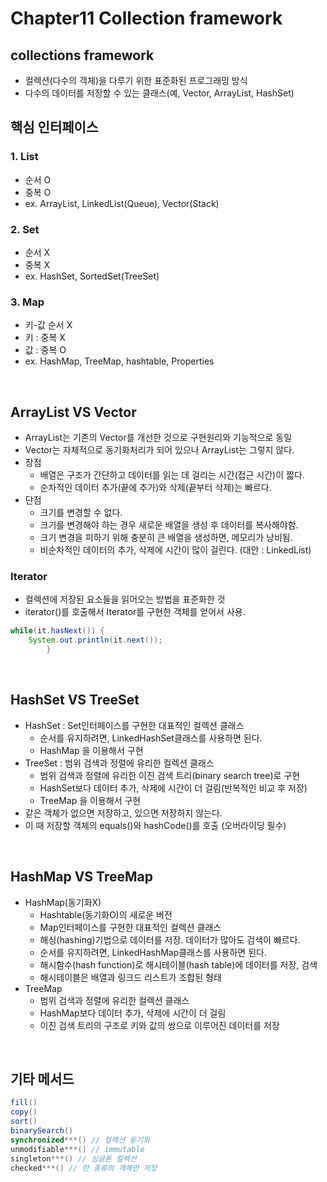 # Chapter11 Collection framework

## collections framework
- 컬렉션(다수의 객체)을 다루기 위한 표준화된 프로그래밍 방식
- 다수의 데이터를 저장할 수 있는 클래스(예, Vector, ArrayList, HashSet)

## 핵심 인터페이스

### 1. List
* 순서 O 
* 중복 O
* ex. ArrayList, LinkedList(Queue), Vector(Stack)

### 2. Set
* 순서 X
* 중복 X
* ex. HashSet, SortedSet(TreeSet)

### 3. Map
* 키-값 순서 X
* 키 : 중복 X
* 값 : 중복 O
* ex. HashMap, TreeMap, hashtable, Properties

<br>

## ArrayList VS Vector
- ArrayList는 기존의 Vector를 개선한 것으로 구현원리와 기능적으로 동일
- Vector는 자체적으로 동기화처리가 되어 있으나 ArrayList는 그렇지 않다.
- 장점
  - 배열은 구조가 간단하고 데이터를 읽는 데 걸리는 시간(접근 시간)이 짧다.
  - 순차적인 데이터 추가(끝에 추가)와 삭제(끝부터 삭제)는 빠르다.
- 단점
  - 크기를 변경할 수 없다.
  - 크기를 변경해야 하는 경우 새로운 배열을 생성 후 데이터를 복사해야함.
  - 크기 변경을 피하기 위해 충분히 큰 배열을 생성하면, 메모리가 낭비됨.
  - 비순차적인 데이터의 추가, 삭제에 시간이 많이 걸린다. (대안 : LinkedList)

### Iterator
- 컬렉션에 저장된 요소들을 읽어오는 방법을 표준화한 것
- iterator()를 호출해서 Iterator를 구현한 객체를 얻어서 사용.

```java
while(it.hasNext()) {
    System.out.println(it.next());
        }
```

<br>

## HashSet VS TreeSet
- HashSet : Set인터페이스를 구현한 대표적인 컬렉션 클래스
  - 순서를 유지하려면, LinkedHashSet클래스를 사용하면 된다.
  - HashMap 을 이용해서 구현
- TreeSet : 범위 검색과 정렬에 유리한 컬렉션 클래스
  - 범위 검색과 정렬에 유리한 이진 검색 트리(binary search tree)로 구현
  - HashSet보다 데이터 추가, 삭제에 시간이 더 걸림(반복적인 비교 후 저장)
  - TreeMap 을 이용해서 구현
- 같은 객체가 없으면 저장하고, 있으면 저장하지 않는다.
- 이 때 저장할 객체의 equals()와 hashCode()를 호출 (오버라이딩 필수)


<br>

## HashMap VS TreeMap
- HashMap(동기화X)
  - Hashtable(동기화O)의 새로운 버전
  - Map인터페이스를 구현한 대표적인 컬렉션 클래스
  - 해싱(hashing)기법으로 데이터를 저장. 데이터가 많아도 검색이 빠르다.
  - 순서를 유지하려면, LinkedHashMap클래스를 사용하면 된다.
  - 해시함수(hash function)로 해시테이블(hash table)에 데이터를 저장, 검색
  - 해시테이블은 배열과 링크드 리스트가 조합된 형태
- TreeMap
  - 범위 검색과 정렬에 유리한 컬렉션 클래스
  - HashMap보다 데이터 추가, 삭제에 시간이 더 걸림
  - 이진 검색 트리의 구조로 키와 값의 쌍으로 이루어진 데이터를 저장

<br>

## 기타 메서드

```java
fill()
copy()
sort()
binarySearch()
synchronized***() // 컬렉션 동기화
unmodifiable***() // immutable 
singleton***() // 싱글톤 컬렉션
checked***() // 한 종류의 객체만 저장

```